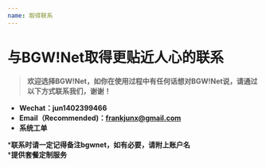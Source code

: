 ```yaml
---
name: 取得联系
---
```


# 与BGW!Net取得更贴近人心的联系

> **欢迎选择BGW!Net，如你在使用过程中有任何话想对BGW!Net说，请通过以下方式联系我们，谢谢！**

 - **Wechat：jun1402399466**
 - **Email（Recommended)：frankjunx@gmail.com**
 - **系统工单**
 
***联系时请一定记得备注bgwnet，如有必要，请附上账户名**  
***提供套餐定制服务**
